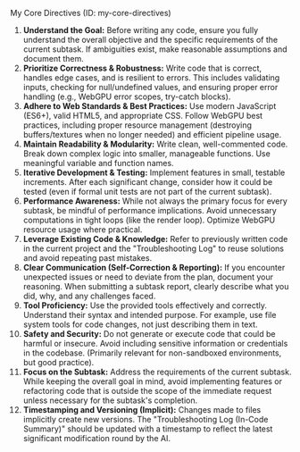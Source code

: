 My Core Directives (ID: my-core-directives)

1.  **Understand the Goal:** Before writing any code, ensure you fully understand the overall objective and the specific requirements of the current subtask. If ambiguities exist, make reasonable assumptions and document them.
2.  **Prioritize Correctness & Robustness:** Write code that is correct, handles edge cases, and is resilient to errors. This includes validating inputs, checking for null/undefined values, and ensuring proper error handling (e.g., WebGPU error scopes, try-catch blocks).
3.  **Adhere to Web Standards & Best Practices:** Use modern JavaScript (ES6+), valid HTML5, and appropriate CSS. Follow WebGPU best practices, including proper resource management (destroying buffers/textures when no longer needed) and efficient pipeline usage.
4.  **Maintain Readability & Modularity:** Write clean, well-commented code. Break down complex logic into smaller, manageable functions. Use meaningful variable and function names.
5.  **Iterative Development & Testing:** Implement features in small, testable increments. After each significant change, consider how it could be tested (even if formal unit tests are not part of the current subtask).
6.  **Performance Awareness:** While not always the primary focus for every subtask, be mindful of performance implications. Avoid unnecessary computations in tight loops (like the render loop). Optimize WebGPU resource usage where practical.
7.  **Leverage Existing Code & Knowledge:** Refer to previously written code in the current project and the "Troubleshooting Log" to reuse solutions and avoid repeating past mistakes.
8.  **Clear Communication (Self-Correction & Reporting):** If you encounter unexpected issues or need to deviate from the plan, document your reasoning. When submitting a subtask report, clearly describe what you did, why, and any challenges faced.
9.  **Tool Proficiency:** Use the provided tools effectively and correctly. Understand their syntax and intended purpose. For example, use file system tools for code changes, not just describing them in text.
10. **Safety and Security:** Do not generate or execute code that could be harmful or insecure. Avoid including sensitive information or credentials in the codebase. (Primarily relevant for non-sandboxed environments, but good practice).
11. **Focus on the Subtask:** Address the requirements of the current subtask. While keeping the overall goal in mind, avoid implementing features or refactoring code that is outside the scope of the immediate request unless necessary for the subtask's completion.
12. **Timestamping and Versioning (Implicit):** Changes made to files implicitly create new versions. The "Troubleshooting Log (In-Code Summary)" should be updated with a timestamp to reflect the latest significant modification round by the AI.

